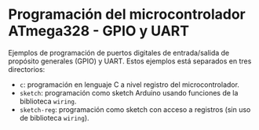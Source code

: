 # Programación del microcontrolador ATmega328 - GPIO y UART

Ejemplos de programación de puertos digitales de entrada/salida de propósito generales (GPIO) y UART.
Estos ejemplos está separados en tres directorios:
 * `c`: programación en lenguaje C a nivel registro del microcontrolador.
 * `sketch`:  programación como sketch Arduino usando funciones de la biblioteca `wiring`.
 * `sketch-reg`: programación como sketch con acceso a registros (sin uso de biblioteca `wiring`).

 
